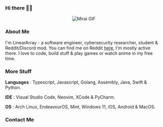 ### Hi there 👋🏼

<div align="center">
  <img src="https://i.pinimg.com/originals/94/39/c2/9439c2c772ee1d0ab6e5ca770bdfc458.gif" alt="Mirai GIF">
</div>

<div> </div>

### About Me
I'm LinearArray - a software engineer, cybersecurity researcher, student & Reddit/Discord mod. You can find me on Reddit [here](https://www.reddit.com/user/LinearArray), I'm mostly active there. I love to code, build stuff & play games or watch anime in my free time.

### More Stuff

**Languages** : Typescript, Javascript, Golang, Assembly, Java, Swift & Python.

**IDE** : Visual Studio Code, Neovim, XCode & PyCharm.

**OS** : Arch Linux, EndeavourOS, Mint, Windows 11, iOS, Android & MacOS.

### Contact Me
